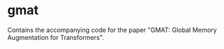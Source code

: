# gmat
Contains the accompanying code for the paper "GMAT: Global Memory Augmentation for Transformers".
